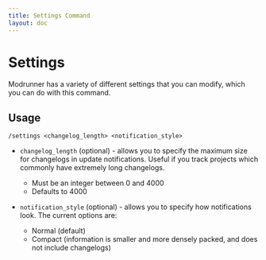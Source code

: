 ```yaml
---
title: Settings Command
layout: doc
---
```


# Settings

Modrunner has a variety of different settings that you can modify, which you can do with this command.

## Usage

`/settings <changelog_length> <notification_style>`

- `changelog_length` (optional) - allows you to specify the maximum size for changelogs in update notifications. Useful if you track projects which commonly have extremely long changelogs.

  - Must be an integer between 0 and 4000
  - Defaults to 4000

- `notification_style` (optional) - allows you to specify how notifications look. The current options are:
  - Normal (default)
  - Compact (information is smaller and more densely packed, and does not include changelogs)
